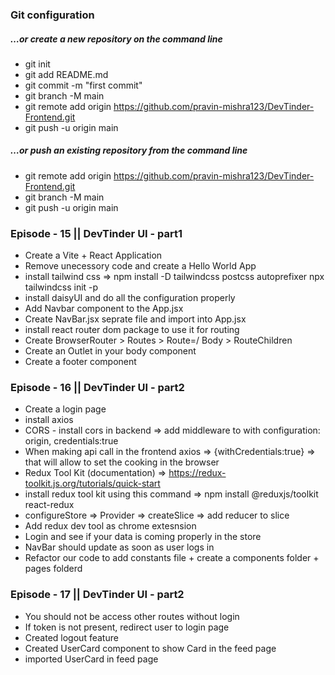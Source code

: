 ### Git configuration

##### …or create a new repository on the command line

- git init
- git add README.md
- git commit -m "first commit"
- git branch -M main
- git remote add origin https://github.com/pravin-mishra123/DevTinder-Frontend.git
- git push -u origin main

##### …or push an existing repository from the command line

- git remote add origin https://github.com/pravin-mishra123/DevTinder-Frontend.git
- git branch -M main
- git push -u origin main

### Episode - 15 || DevTinder UI - part1

- Create a Vite + React Application
- Remove unecessory code and create a Hello World App
- install tailwind css => npm install -D tailwindcss postcss autoprefixer npx tailwindcss init -p
- install daisyUI and do all the configuration properly
- Add Navbar component to the App.jsx
- Create NavBar.jsx seprate file and import into App.jsx
- install react router dom package to use it for routing
- Create BrowserRouter > Routes > Route=/ Body > RouteChildren
- Create an Outlet in your body component
- Create a footer component

### Episode - 16 || DevTinder UI - part2

- Create a login page
- install axios
- CORS - install cors in backend => add middleware to with configuration: origin, credentials:true
- When making api call in the frontend axios => {withCredentials:true} => that will allow to set the cooking in the browser
- Redux Tool Kit (documentation) => https://redux-toolkit.js.org/tutorials/quick-start
- install redux tool kit using this command => npm install @reduxjs/toolkit react-redux
- configureStore => Provider => createSlice => add reducer to slice
- Add redux dev tool as chrome extesnsion
- Login and see if your data is coming properly in the store
- NavBar should update as soon as user logs in
- Refactor our code to add constants file + create a components folder + pages folderd

### Episode - 17 || DevTinder UI - part2

- You should not be access other routes without login
- If token is not present, redirect user to login page
- Created logout feature
- Created UserCard component to show Card in the feed page
- imported UserCard in feed page
